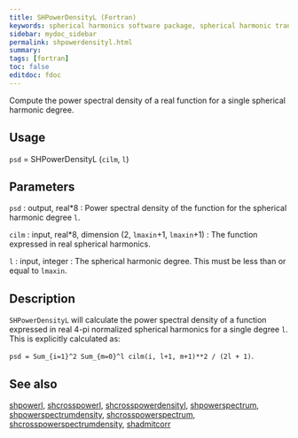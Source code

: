 ```yaml
---
title: SHPowerDensityL (Fortran)
keywords: spherical harmonics software package, spherical harmonic transform, legendre functions, multitaper spectral analysis, fortran, Python, gravity, magnetic field
sidebar: mydoc_sidebar
permalink: shpowerdensityl.html
summary:
tags: [fortran]
toc: false
editdoc: fdoc
---
```


Compute the power spectral density of a real function for a single spherical harmonic degree.

## Usage

`psd` = SHPowerDensityL (`cilm`, `l`)

## Parameters

`psd` : output, real\*8
:   Power spectral density of the function for the spherical harmonic degree `l`.

`cilm` : input, real\*8, dimension (2, `lmaxin`+1, `lmaxin`+1)
:   The function expressed in real spherical harmonics.

`l` : input, integer
:   The spherical harmonic degree. This must be less than or equal to `lmaxin`.

## Description

`SHPowerDensityL` will calculate the power spectral density of a function expressed in real 4-pi normalized spherical harmonics for a single degree `l`. This is explicitly calculated as:

`psd = Sum_{i=1}^2 Sum_{m=0}^l cilm(i, l+1, m+1)**2 / (2l + 1)`.

## See also

[shpowerl](shpowerl.html), [shcrosspowerl](shcrosspowerl.html), [shcrosspowerdensityl](shcrosspowerdensityl.html), [shpowerspectrum](shpowerspectrum.html), [shpowerspectrumdensity](shpowerspectrumdensity.html), [shcrosspowerspectrum](shcrosspowerspectrum.html), [shcrosspowerspectrumdensity](shcrosspowerspectrumdensity.html), [shadmitcorr](shadmitcorr.html)
